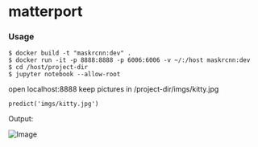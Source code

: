 # matterport

### Usage

```
$ docker build -t "maskrcnn:dev" .
$ docker run -it -p 8888:8888 -p 6006:6006 -v ~/:/host maskrcnn:dev
$ cd /host/project-dir
$ jupyter notebook --allow-root

```

open localhost:8888
keep pictures in /project-dir/imgs/kitty.jpg

```
predict('imgs/kitty.jpg')
```

Output:

![Image](https://github.com/adilkhan49/matterport/new/image.png)
